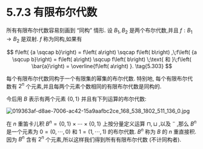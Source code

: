 # 5.7.3 有限布尔代数

所有有限布尔代数容易刻画到 “同构” 情形. 设 ${B}_{1},{B}_{2}$ 是两个布尔代数,并且 $f : {B}_{1} \rightarrow  {B}_{2}$ 是双射. $f$ 称为同构,如果有

$$
f\left( {a \sqcap  b}\right)  = f\left( a\right)  \sqcap  f\left( b\right) ,\;f\left( {a \sqcup  b}\right)  = f\left( a\right)  \sqcup  f\left( b\right) \;\text{ 和 }\;f\left( \bar{a}\right)  = \overline{f\left( a\right) }. \tag{5.303}
$$

每个有限布尔代数同构于一个有限集的幂集的布尔代数. 特别地, 每个有限布尔代数有 ${2}^{n}$ 个元素,并且每两个元素个数相同的有限布尔代数是同构的.

今后用 $B$ 表示有两个元素 $\{ 0,1\}$ 并且有下列运算的布尔代数:

![019363af-d8ae-7006-ac42-15a9aafbc2ce_168_538_1802_511_136_0.jpg](/images/019363af-d8ae-7006-ac42-15a9aafbc2ce_168_538_1802_511_136_0.jpg)

在 $n$ 重笛卡儿积 ${B}^{n} = \{ 0,1\}  \times  \cdots  \times  \{ 0,1\}$ 上按分量定义运算 $\sqcap  , \sqcup$ ,以及 ${}^{ - }$ ,那么 ${B}^{n}$ 是一个元素为 $0 = \left( {0,\cdots ,0}\right)$ 和 $1 = \left( {1,\cdots ,1}\right)$ 的布尔代数. ${B}^{n}$ 称为 $B$ 的 $n$ 重直接积. 因为 ${B}^{n}$ 含有 ${2}^{n}$ 个元素,所以这样我们得到所有有限布尔代数 (不计同构者).
